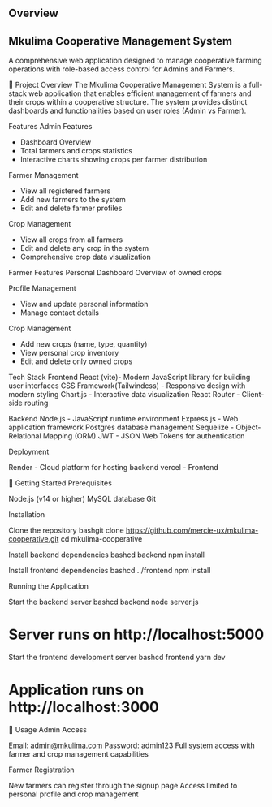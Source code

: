 ## Overview

## Mkulima Cooperative Management System
A comprehensive web application designed to manage cooperative farming operations with role-based access control for Admins and Farmers.

🌾 Project Overview
The Mkulima Cooperative Management System is a full-stack web application that enables efficient management of farmers and their crops within a cooperative structure. The system provides distinct dashboards and functionalities based on user roles (Admin vs Farmer).

Features
Admin Features
- Dashboard Overview
- Total farmers and crops statistics
- Interactive charts showing crops per farmer distribution

Farmer Management
- View all registered farmers
- Add new farmers to the system
- Edit and delete farmer profiles

Crop Management
- View all crops from all farmers
- Edit and delete any crop in the system
- Comprehensive crop data visualization

Farmer Features
Personal Dashboard
Overview of owned crops

Profile Management
- View and update personal information
- Manage contact details

Crop Management
- Add new crops (name, type, quantity)
- View personal crop inventory
- Edit and delete only owned crops

Tech Stack
Frontend
React (vite)- Modern JavaScript library for building user interfaces
CSS Framework(Tailwindcss) - Responsive design with modern styling
Chart.js - Interactive data visualization
React Router - Client-side routing

Backend
Node.js - JavaScript runtime environment
Express.js - Web application framework
Postgres database management
Sequelize - Object-Relational Mapping (ORM)
JWT - JSON Web Tokens for authentication

Deployment

Render - Cloud platform for hosting backend
vercel - Frontend

🚀 Getting Started
Prerequisites

Node.js (v14 or higher)
MySQL database
Git

Installation

Clone the repository
bashgit clone https://github.com/mercie-ux/mkulima-cooperative.git
cd mkulima-cooperative

Install backend dependencies
bashcd backend
npm install

Install frontend dependencies
bashcd ../frontend
npm install

Running the Application

Start the backend server
bashcd backend
node server.js
# Server runs on http://localhost:5000

Start the frontend development server
bashcd frontend
yarn dev
# Application runs on http://localhost:3000


📱 Usage
Admin Access

Email: admin@mkulima.com
Password: admin123
Full system access with farmer and crop management capabilities

Farmer Registration

New farmers can register through the signup page
Access limited to personal profile and crop management